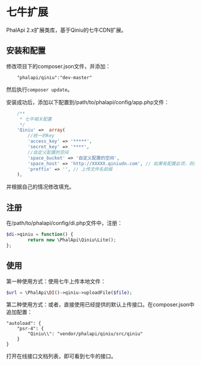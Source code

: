 # 七牛扩展
PhalApi 2.x扩展类库，基于Qiniu的七牛CDN扩展。

## 安装和配置
修改项目下的composer.json文件，并添加：  
```
    "phalapi/qiniu":"dev-master"
```
然后执行```composer update```。  

安装成功后，添加以下配置到/path/to/phalapi/config/app.php文件：  
```php
    /**
     * 七牛相关配置
     */
    'Qiniu' =>  array(
        //统一的key
        'access_key' => '*****',
        'secret_key' => '****',
        //自定义配置的空间
        'space_bucket' => '自定义配置的空间',
        'space_host' => 'http://XXXXX.qiniudn.com', // 如果有配置此项，则优先使用此域名
        'preffix' => '', // 上传文件名前缀
    ),
```
并根据自己的情况修改填充。 

## 注册
在/path/to/phalapi/config/di.php文件中，注册：  
```php
$di->qiniu = function() {
        return new \PhalApi\Qiniu\Lite();
};
```

## 使用
第一种使用方式：使用七牛上传本地文件：
```php
$url = \PhalApi\DI()->qiniu->uploadFile($file);
```

第二种使用方式：或者，直接使用已经提供的默认上传接口。在composer.json中追加配置：
```
"autoload": {
    "psr-4": {
        "Qiniu\\": "vendor/phalapi/qiniu/src/qiniu"
    }
}
```
打开在线接口文档列表，即可看到七牛的接口。  

